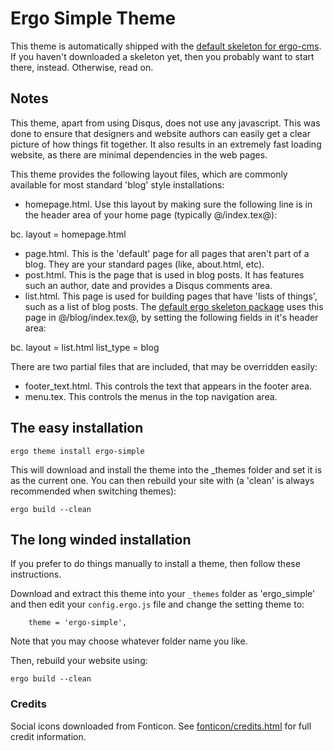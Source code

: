# Ergo Simple Theme

This theme is automatically shipped with the [default skeleton for ergo-cms](https://github.com/ergo-cms/ergo-skel). If you haven't downloaded a skeleton yet, then you probably want to start there, instead. Otherwise, read on.

## Notes

This theme, apart from using Disqus, does not use any javascript. This was done to ensure that designers and website authors can easily get a clear picture of how things fit together. It also results in an extremely fast loading website, as there are minimal dependencies in the web pages.

This theme provides the following layout files, which are commonly available for most standard 'blog' style installations:

* homepage.html. Use this layout by making sure the following line is in the header area of your home page (typically @/index.tex@):

bc. layout = homepage.html

* page.html. This is the 'default' page for all pages that aren't part of a blog. They are your standard pages (like, about.html, etc).
* post.html. This is the page that is used in blog posts. It has features such an author, date and provides a Disqus comments area.
* list.html. This page is used for building pages that have 'lists of things', such as a list of blog posts. The [default ergo skeleton package](https://ergo-cms/ergo-skel) uses this page in @/blog/index.tex@, by setting the following fields in it's header area:

bc. layout = list.html
list_type = blog

There are two partial files that are included, that may be overridden easily:

* footer_text.html. This controls the text that appears in the footer area.
* menu.tex. This controls the menus in the top navigation area.


## The easy installation

```
ergo theme install ergo-simple
```

This will download and install the theme into the _themes folder and set it is as the current one. You can then rebuild your site with (a 'clean' is always recommended when switching themes):

```
ergo build --clean
```

## The long winded installation

If you prefer to do things manually to install a theme, then follow these instructions.

Download and extract this theme into your `_themes` folder as 'ergo_simple' and then edit your `config.ergo.js` file and change the setting theme to:

```
	theme = 'ergo-simple',
```

Note that you may choose whatever folder name you like.

Then, rebuild your website using:

```
ergo build --clean
```


### Credits

Social icons downloaded from Fonticon. See [fonticon/credits.html](fonticon/credits.html) for full credit information.
